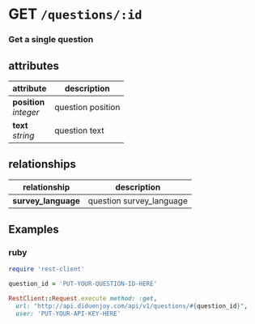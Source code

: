 # GET `/questions/:id`

### Get a single question

## attributes

attribute          | description
------------- | -------------
__position__<br>_integer_ | question position
__text__<br>_string_ | question text

## relationships

relationship          | description
------------------------------ | -------------
__survey_language__ | question survey_language

## Examples

### ruby

```ruby
require 'rest-client'

question_id = 'PUT-YOUR-QUESTION-ID-HERE'

RestClient::Request.execute method: :get,
  url: "http://api.diduenjoy.com/api/v1/questions/#{question_id}",
  user: 'PUT-YOUR-API-KEY-HERE'
```